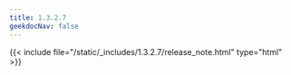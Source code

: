 ```yaml
---
title: 1.3.2.7
geekdocNav: false
---
```

{{< include file="/static/_includes/1.3.2.7/release_note.html" type="html" >}}